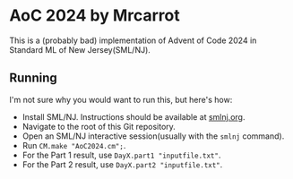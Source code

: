# AoC 2024 by Mrcarrot
This is a (probably bad) implementation of Advent of Code 2024 in Standard ML of New Jersey(SML/NJ).

## Running
I'm not sure why you would want to run this, but here's how:
* Install SML/NJ. Instructions should be available at [smlnj.org](https://smlnj.org).
* Navigate to the root of this Git repository.
* Open an SML/NJ interactive session(usually with the `smlnj` command).
* Run `CM.make "AoC2024.cm";`.
* For the Part 1 result, use `DayX.part1 "inputfile.txt"`.
* For the Part 2 result, use `DayX.part2 "inputfile.txt"`.
